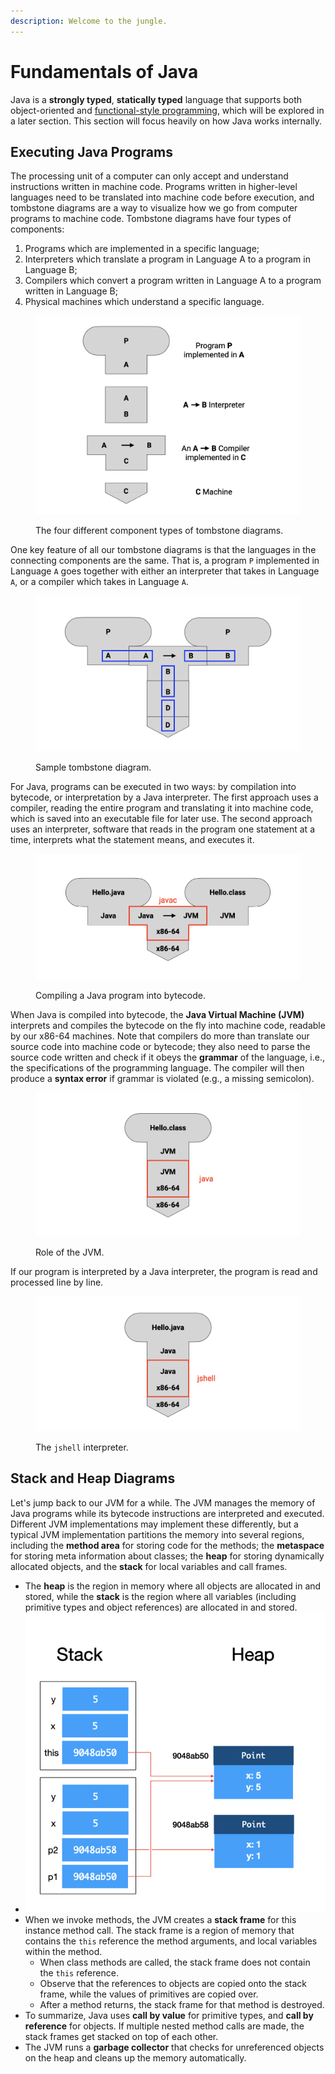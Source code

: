 ```yaml
---
description: Welcome to the jungle.
---
```


# Fundamentals of Java

Java is a **strongly typed**, **statically typed** language that supports both object-oriented and [functional-style programming](../functional-style-programming/), which will be explored in a later section. This section will focus heavily on how Java works internally.

## Executing Java Programs

The processing unit of a computer can only accept and understand instructions written in machine code. Programs written in higher-level languages need to be translated into machine code before execution, and tombstone diagrams are a way to visualize how we go from computer programs to machine code. Tombstone diagrams have four types of components:

1. Programs which are implemented in a specific language;
2. Interpreters which translate a program in Language A to a program in Language B;
3. Compilers which convert a program written in Language A to a program written in Language B;
4. Physical machines which understand a specific language.

<figure><img src="../.gitbook/assets/image (1).png" alt=""><figcaption><p>The four different component types of tombstone diagrams.</p></figcaption></figure>

One key feature of all our tombstone diagrams is that the languages in the connecting components are the same. That is, a program `P` implemented in Language `A` goes together with either an interpreter that takes in Language `A`, or a compiler which takes in Language `A`.

<figure><img src="../.gitbook/assets/image (5).png" alt=""><figcaption><p>Sample tombstone diagram.</p></figcaption></figure>

For Java, programs can be executed in two ways: by compilation into bytecode, or interpretation by a Java interpreter. The first approach uses a compiler, reading the entire program and translating it into machine code, which is saved into an executable file for later use. The second approach uses an interpreter, software that reads in the program one statement at a time, interprets what the statement means, and executes it.

<figure><img src="../.gitbook/assets/image (3).png" alt=""><figcaption><p>Compiling a Java program into bytecode.</p></figcaption></figure>

When Java is compiled into bytecode, the **Java Virtual Machine (JVM)** interprets and compiles the bytecode on the fly into machine code, readable by our x86-64 machines. Note that compilers do more than translate our source code into machine code or bytecode; they also need to parse the source code written and check if it obeys the **grammar** of the language, i.e., the specifications of the programming language. The compiler will then produce a **syntax error** if grammar is violated (e.g., a missing semicolon).

<figure><img src="../.gitbook/assets/image (4).png" alt=""><figcaption><p>Role of the JVM.</p></figcaption></figure>

If our program is interpreted by a Java interpreter, the program is read and processed line by line.

<figure><img src="../.gitbook/assets/image (2).png" alt=""><figcaption><p>The <code>jshell</code> interpreter.</p></figcaption></figure>

## Stack and Heap Diagrams

Let's jump back to our JVM for a while. The JVM manages the memory of Java programs while its bytecode instructions are interpreted and executed. Different JVM implementations may implement these differently, but a typical JVM implementation partitions the memory into several regions, including the **method area** for storing code for the methods; the **metaspace** for storing meta information about classes; the **heap** for storing dynamically allocated objects, and the **stack** for local variables and call frames.

* The **heap** is the region in memory where all objects are allocated in and stored, while the **stack** is the region where all variables (including primitive types and object references) are allocated in and stored.
* ![](../.gitbook/assets/image.png)
* When we invoke methods, the JVM creates a **stack frame** for this instance method call. The stack frame is a region of memory that contains the `this` reference the method arguments, and local variables within the method.
  * When class methods are called, the stack frame does not contain the `this` reference.
  * Observe that the references to objects are copied onto the stack frame, while the values of primitives are copied over.
  * After a method returns, the stack frame for that method is destroyed.
* To summarize, Java uses **call by value** for primitive types, and **call by reference** for objects. If multiple nested method calls are made, the stack frames get stacked on top of each other.
* The JVM runs a **garbage collector** that checks for unreferenced objects on the heap and cleans up the memory automatically.

